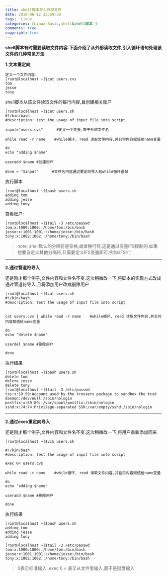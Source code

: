 ```yaml
---
title: shell脚本导入外部文件
date: 2018-06-12 22:59:58
tags:  Linux
categories: [Linux-Basic,shell&shell脚本 ]
comments: true
copyright: true
---
```


**shell脚本有时需要读取文件内容.下面介绍了从外部读取文件,引入循环语句处理该文件的几种常见方法**

**1.文本重定向**

```
定义一个文件内容:
[root@localhost ~]$cat users.cvs
tom
jesse
tony
```
shell脚本从该文件读取文件的每行内容,且创建相关账户

<!--more-->

```
[root@localhost ~]$cat users.sh
#!/bin/bash
#description: test the usage of input file into script.

input="users.cvs"      #定义一个变量,等于外部文件名

while read -r name    #while循环, read 读取文件内容,并且将内容赋值给name变量

do
echo "adding $name"      

useradd $name #创建用户

done < "$input"      #文件名内容通过重定向导入到while循环语句
```

执行脚本

```
[root@localhost ~]$bash users.sh
adding tom
adding jesse
adding tony
```

查看账户:

```
[root@localhost ~]$tail -3 /etc/passwd
tom:x:1000:1000::/home/tom:/bin/bash
jesse:x:1001:1001::/home/jesse:/bin/bash
tony:x:1002:1002::/home/tony:/bin/bash
```
> note: shell默认的分隔符是空格,或者换行符.这是通过变量IFS控制的.如果想要自定义其他分隔符,只需要定义IFS变量即可.例如:IFS=','

---

**2.通过管道符导入** 

还是刚才那个例子,文件内容和文件名不变.这次稍微改一下,将脚本的实现方式改成通过管道符导入,且将添加用户改成删除用户

```
[root@localhost ~]$cat users.sh
#!/bin/bash
#description: test the usage of input file into script


cat users.cvs | while read -r name    #while循环, read 读取文件内容,并且将内容赋值给name变量

do
echo "delete $name"      

userdel $name #删除用户

done 
```

执行结果

```
[root@localhost ~]$bash users.sh
delete tom
delete jesse
delete tony
[root@localhost ~]$tail -3 /etc/passwd
tss:x:59:59:Account used by the trousers package to sandbox the tcsd daemon:/dev/null:/sbin/nologin
postfix:x:89:89::/var/spool/postfix:/sbin/nologin
sshd:x:74:74:Privilege-separated SSH:/var/empty/sshd:/sbin/nologin
```
---

**2.通过exec重定向导入** 

还是刚才那个例子,文件内容和文件名不变.这次稍微改一下,将用户重新添加回来

```
[root@localhost ~]$vim users.sh

#!/bin/bash
#description: test the usage of input file into script

exec 0< users.cvs

while read -r name    #while循环, read 读取文件内容,并且将内容赋值给name变量

do
echo "adding $name"      

useradd $name #删除用户

done
```

执行结果

```
[root@localhost ~]$bash users.sh
adding tom
adding jesse
adding tony

[root@localhost ~]$tail -3 /etc/passwd
tom:x:1000:1000::/home/tom:/bin/bash
jesse:x:1001:1001::/home/jesse:/bin/bash
tony:x:1002:1002::/home/tony:/bin/bash
```
> 0表示标准输入. exec 0 < 表示从文件里输入,而不是键盘输入



